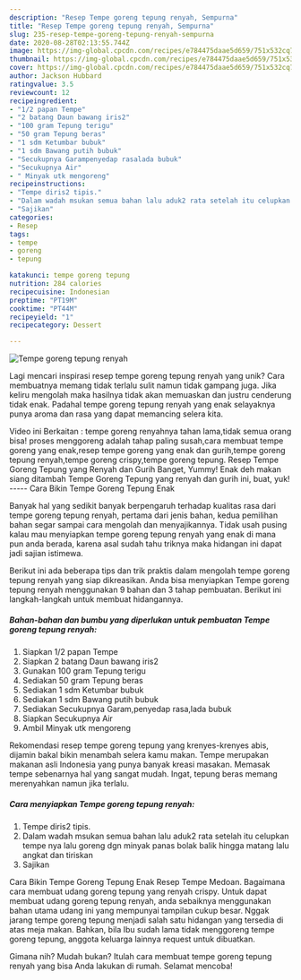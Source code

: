 ```yaml
---
description: "Resep Tempe goreng tepung renyah, Sempurna"
title: "Resep Tempe goreng tepung renyah, Sempurna"
slug: 235-resep-tempe-goreng-tepung-renyah-sempurna
date: 2020-08-28T02:13:55.744Z
image: https://img-global.cpcdn.com/recipes/e784475daae5d659/751x532cq70/tempe-goreng-tepung-renyah-foto-resep-utama.jpg
thumbnail: https://img-global.cpcdn.com/recipes/e784475daae5d659/751x532cq70/tempe-goreng-tepung-renyah-foto-resep-utama.jpg
cover: https://img-global.cpcdn.com/recipes/e784475daae5d659/751x532cq70/tempe-goreng-tepung-renyah-foto-resep-utama.jpg
author: Jackson Hubbard
ratingvalue: 3.5
reviewcount: 12
recipeingredient:
- "1/2 papan Tempe"
- "2 batang Daun bawang iris2"
- "100 gram Tepung terigu"
- "50 gram Tepung beras"
- "1 sdm Ketumbar bubuk"
- "1 sdm Bawang putih bubuk"
- "Secukupnya Garampenyedap rasalada bubuk"
- "Secukupnya Air"
- " Minyak utk mengoreng"
recipeinstructions:
- "Tempe diris2 tipis."
- "Dalam wadah msukan semua bahan lalu aduk2 rata setelah itu celupkan tempe nya lalu goreng dgn minyak panas bolak balik hingga matang lalu angkat dan tiriskan"
- "Sajikan"
categories:
- Resep
tags:
- tempe
- goreng
- tepung

katakunci: tempe goreng tepung 
nutrition: 284 calories
recipecuisine: Indonesian
preptime: "PT19M"
cooktime: "PT44M"
recipeyield: "1"
recipecategory: Dessert

---
```



![Tempe goreng tepung renyah](https://img-global.cpcdn.com/recipes/e784475daae5d659/751x532cq70/tempe-goreng-tepung-renyah-foto-resep-utama.jpg)

Lagi mencari inspirasi resep tempe goreng tepung renyah yang unik? Cara membuatnya memang tidak terlalu sulit namun tidak gampang juga. Jika keliru mengolah maka hasilnya tidak akan memuaskan dan justru cenderung tidak enak. Padahal tempe goreng tepung renyah yang enak selayaknya punya aroma dan rasa yang dapat memancing selera kita.

Video ini Berkaitan : tempe goreng renyahnya tahan lama,tidak semua orang bisa! proses menggoreng adalah tahap paling susah,cara membuat tempe goreng yang enak,resep tempe goreng yang enak dan gurih,tempe goreng tepung renyah,tempe goreng crispy,tempe goreng tepung. Resep Tempe Goreng Tepung yang Renyah dan Gurih Banget, Yummy! Enak deh makan siang ditambah Tempe Goreng Tepung yang renyah dan gurih ini, buat, yuk! ----- Cara Bikin Tempe Goreng Tepung Enak

Banyak hal yang sedikit banyak berpengaruh terhadap kualitas rasa dari tempe goreng tepung renyah, pertama dari jenis bahan, kedua pemilihan bahan segar sampai cara mengolah dan menyajikannya. Tidak usah pusing kalau mau menyiapkan tempe goreng tepung renyah yang enak di mana pun anda berada, karena asal sudah tahu triknya maka hidangan ini dapat jadi sajian istimewa.


Berikut ini ada beberapa tips dan trik praktis dalam mengolah tempe goreng tepung renyah yang siap dikreasikan. Anda bisa menyiapkan Tempe goreng tepung renyah menggunakan 9 bahan dan 3 tahap pembuatan. Berikut ini langkah-langkah untuk membuat hidangannya.

<!--inarticleads1-->

##### Bahan-bahan dan bumbu yang diperlukan untuk pembuatan Tempe goreng tepung renyah:

1. Siapkan 1/2 papan Tempe
1. Siapkan 2 batang Daun bawang iris2
1. Gunakan 100 gram Tepung terigu
1. Sediakan 50 gram Tepung beras
1. Sediakan 1 sdm Ketumbar bubuk
1. Sediakan 1 sdm Bawang putih bubuk
1. Sediakan Secukupnya Garam,penyedap rasa,lada bubuk
1. Siapkan Secukupnya Air
1. Ambil  Minyak utk mengoreng


Rekomendasi resep tempe goreng tepung yang krenyes-krenyes abis, dijamin bakal bikin menambah selera kamu makan. Tempe merupakan makanan asli Indonesia yang punya banyak kreasi masakan. Memasak tempe sebenarnya hal yang sangat mudah. Ingat, tepung beras memang merenyahkan namun jika terlalu. 

<!--inarticleads2-->

##### Cara menyiapkan Tempe goreng tepung renyah:

1. Tempe diris2 tipis.
1. Dalam wadah msukan semua bahan lalu aduk2 rata setelah itu celupkan tempe nya lalu goreng dgn minyak panas bolak balik hingga matang lalu angkat dan tiriskan
1. Sajikan


Cara Bikin Tempe Goreng Tepung Enak Resep Tempe Medoan. Bagaimana cara membuat udang goreng tepung yang renyah crispy. Untuk dapat membuat udang goreng tepung renyah, anda sebaiknya menggunakan bahan utama udang ini yang mempunyai tampilan cukup besar. Nggak jarang tempe goreng tepung menjadi salah satu hidangan yang tersedia di atas meja makan. Bahkan, bila Ibu sudah lama tidak menggoreng tempe goreng tepung, anggota keluarga lainnya request untuk dibuatkan. 

Gimana nih? Mudah bukan? Itulah cara membuat tempe goreng tepung renyah yang bisa Anda lakukan di rumah. Selamat mencoba!
